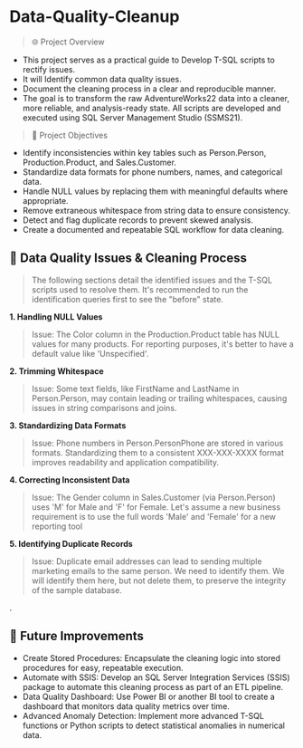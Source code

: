 # Data-Quality-Cleanup
> 🌐 Project Overview
* This project serves as a practical guide to Develop T-SQL scripts to rectify issues.
* It will Identify common data quality issues.
* Document the cleaning process in a clear and reproducible manner.
* The goal is to transform the raw AdventureWorks22 data into a cleaner, more reliable, and analysis-ready state. All scripts are developed and executed using SQL Server Management Studio (SSMS21).


> 🎯 Project Objectives
* Identify inconsistencies within key tables such as Person.Person, Production.Product, and Sales.Customer.
* Standardize data formats for phone numbers, names, and categorical data.
* Handle NULL values by replacing them with meaningful defaults where appropriate.
* Remove extraneous whitespace from string data to ensure consistency.
* Detect and flag duplicate records to prevent skewed analysis.
* Create a documented and repeatable SQL workflow for data cleaning.


## 🧹 Data Quality Issues & Cleaning Process
> The following sections detail the identified issues and the T-SQL scripts used to resolve them. It's recommended to run the identification queries first to see the "before" state.

**1. Handling NULL Values**
> Issue: The Color column in the Production.Product table has NULL values for many products. For reporting purposes, it's better to have a default value like 'Unspecified'.

**2. Trimming Whitespace**
> Issue: Some text fields, like FirstName and LastName in Person.Person, may contain leading or trailing whitespaces, causing issues in string comparisons and joins.

**3. Standardizing Data Formats**
> Issue: Phone numbers in Person.PersonPhone are stored in various formats. Standardizing them to a consistent XXX-XXX-XXXX format improves readability and application compatibility.

**4. Correcting Inconsistent Data**
> Issue: The Gender column in Sales.Customer (via Person.Person) uses 'M' for Male and 'F' for Female. Let's assume a new business requirement is to use the full words 'Male' and 'Female' for a new reporting tool

**5. Identifying Duplicate Records**
> Issue: Duplicate email addresses can lead to sending multiple marketing emails to the same person. We need to identify them. We will identify them here, but not delete them, to preserve the integrity of the sample database.


.
## 🔮 Future Improvements
* Create Stored Procedures: Encapsulate the cleaning logic into stored procedures for easy, repeatable execution.
* Automate with SSIS: Develop an SQL Server Integration Services (SSIS) package to automate this cleaning process as part of an ETL pipeline.
* Data Quality Dashboard: Use Power BI or another BI tool to create a dashboard that monitors data quality metrics over time.
* Advanced Anomaly Detection: Implement more advanced T-SQL functions or Python scripts to detect statistical anomalies in numerical data.


















